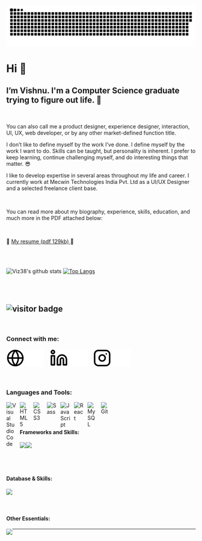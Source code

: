 <a href=#><img src="contributions.svg"></a>

# Hi 👋

## I’m Vishnu. I'm a Computer Science graduate trying to figure out life. 🤪

<br>

You can also call me a product designer, experience designer, interaction, UI, UX, web developer, or by any other market-defined function title.

I don’t like to define myself by the work I’ve done. I define myself by the work I want to do. Skills can be taught, but personality is inherent. I prefer to keep learning, continue challenging myself, and do interesting things that matter. 😎

I like to develop expertise in several areas throughout my life and career. I currently work at Mecwin Technologies India Pvt. Ltd as a UI/UX Designer and a selected freelance client base.

<br>

You can read more about my biography, experience, skills, education, and much more in the PDF attached below:

<br>

📜 <a href="https://github.com/Viz38/Viz38.github.io/raw/main/files/My_CV.pdf">My resume (pdf 129kb) </a> 📜


<br><br>

<div float="right"> 
 
![Viz38's github stats](https://github-readme-stats.vercel.app/api?username=Viz38&show_icons=true&theme=gruvbox) 
[![Top Langs](https://github-readme-stats.vercel.app/api/top-langs/?username=Viz38&layout=compact&theme=gruvbox)](https://github.com/anuraghazra/github-readme-stats)

 </div>


<br><br>
![visitor badge](https://komarev.com/ghpvc/?username=Viz38&color=lightgrey)
---

<br>

### Connect with me:

[![website](./img/globe-light.svg)](https://wish-new.me/#gh-light-mode-only)
[![website](./img/globe-dark.svg)](https://wish-new.me/#gh-dark-mode-only)
&nbsp;&nbsp;
[![website](./img/linkedin-light.svg)](https://www.linkedin.com/in/wishnew8/#gh-light-mode-only)
[![website](./img/linkedin-dark.svg)](https://www.linkedin.com/in/wishnew8/#gh-dark-mode-only)
&nbsp;&nbsp;
[![website](./img/instagram-light.svg)](https://instagram.com/wish_new8r#gh-light-mode-only)
[![website](./img/instagram-dark.svg)](https://instagram.com/wish_new8#gh-dark-mode-only)

<br>

### Languages and Tools:

<img align="left" alt="Visual Studio Code" width="26px" src="https://cdn.jsdelivr.net/gh/devicons/devicon/icons/vscode/vscode-original.svg" style="padding-right:10px;" />
<img align="left" alt="HTML5" width="26px" src="https://cdn.jsdelivr.net/gh/devicons/devicon/icons/html5/html5-original.svg" style="padding-right:10px;" />
<img align="left" alt="CSS3" width="26px" src="https://cdn.jsdelivr.net/gh/devicons/devicon/icons/css3/css3-original.svg" style="padding-right:10px;" />
<img align="left" alt="Sass" width="26px" src="https://cdn.jsdelivr.net/gh/devicons/devicon/icons/sass/sass-original.svg" style="padding-right:10px;" />
<img align="left" alt="JavaScript" width="26px" src="https://cdn.jsdelivr.net/gh/devicons/devicon/icons/javascript/javascript-original.svg" style="padding-right:10px;" />
<img align="left" alt="React" width="26px" src="https://cdn.jsdelivr.net/gh/devicons/devicon/icons/react/react-original.svg" style="padding-right:10px;" />
<img align="left" alt="MySQL" width="26px" src="https://cdn.jsdelivr.net/gh/devicons/devicon/icons/mysql/mysql-original.svg" style="padding-right:10px;" />
<img align="left" alt="Git" width="26px" src="https://cdn.jsdelivr.net/gh/devicons/devicon/icons/git/git-original.svg" style="padding-right:10px;" />

<br><br><br>
#### Frameworks and Skills:

<img align="left" src="https://skillicons.dev/icons?i=bootstrap,tailwind,react,redux,nextjs,vue,nuxtjs,angular" />
<img align="left" src="https://skillicons.dev/icons?i=nodejs,express,nestjs,laravel,spring,django,flask,pytorch,tensorflow,dotnet,figma,flutter,webflow,wordpress" />

<br><br><br><br>
#### Database & Skills:
     
<img align="left" src="https://skillicons.dev/icons?i=mysql,postgres,sqlite,mongodb,graphql,firebase,redis,postman" />

<br><br><br>
#### Other Essentials:

<img align="left" src="https://skillicons.dev/icons?i=git,gitlab,github,bash,docker,kubernetes,nginx,heroku,netlify,vercel,cloudflare,aws,gcp,azure,ai,bots" />

---

